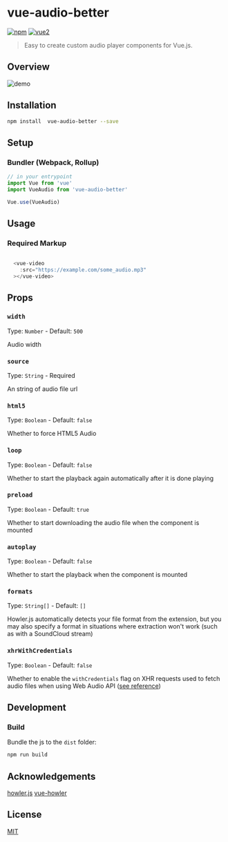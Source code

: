 # vue-audio-better

[![npm](https://img.shields.io/badge/npm-v1.0.8-blue)](https://www.npmjs.com/package/vue-audio-better) [![vue2](https://img.shields.io/badge/vue-2.x-green)](https://vuejs.org/)

> Easy to create custom audio player components for Vue.js.

## Overview

![demo](https://upload-images.jianshu.io/upload_images/14529741-470e99c10ca2103d.png?imageMogr2/auto-orient/strip|imageView2/2/w/372/format/webp)

## Installation

```bash
npm install  vue-audio-better --save
```

## Setup

### Bundler (Webpack, Rollup)

```js
// in your entrypoint
import Vue from 'vue'
import VueAudio from 'vue-audio-better'

Vue.use(VueAudio)
```

## Usage

### Required Markup

```js

  <vue-video
    :src="https://example.com/some_audio.mp3"
  ></vue-video>

```

## Props

### `width`

Type: `Number` - Default: `500`

Audio width

### `source`

Type: `String` - Required

An string of audio file url

### `html5`

Type: `Boolean` - Default: `false`

Whether to force HTML5 Audio

### `loop`

Type: `Boolean` - Default: `false`

Whether to start the playback again
automatically after it is done playing

### `preload`

Type: `Boolean` - Default: `true`

Whether to start downloading the audio
file when the component is mounted

### `autoplay`

Type: `Boolean` - Default: `false`

Whether to start the playback
when the component is mounted

### `formats`

Type: `String[]` - Default: `[]`

Howler.js automatically detects your file format from the extension,
but you may also specify a format in situations where extraction won't work
(such as with a SoundCloud stream)

### `xhrWithCredentials`

Type: `Boolean` - Default: `false`

Whether to enable the `withCredentials` flag on XHR requests
used to fetch audio files when using Web Audio API ([see reference](https://developer.mozilla.org/en-US/docs/Web/API/XMLHttpRequest/withCredentials))

## Development

### Build

Bundle the js to the `dist` folder:

```bash
npm run build
```

## Acknowledgements

[howler.js](https://github.com/goldfire/howler.js)
[vue-howler](https://github.com/mickdekkers/vue-howler)

## License

[MIT](http://opensource.org/licenses/MIT)

